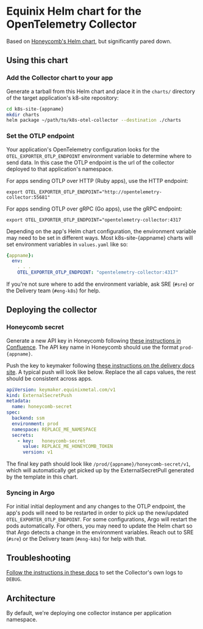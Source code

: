 # Equinix Helm chart for the OpenTelemetry Collector

Based on [Honeycomb's Helm chart](https://github.com/honeycombio/helm-charts/tree/main/charts/opentelemetry-collector),
but significantly pared down.

## Using this chart

### Add the Collector chart to your app

Generate a tarball from this Helm chart and place it in the `charts/` directory of the target application's k8-site repository:

```sh
cd k8s-site-{appname}
mkdir charts
helm package ~/path/to/k8s-otel-collector --destination ./charts
```

### Set the OTLP endpoint

Your application's OpenTelemetry configuration looks for the `OTEL_EXPORTER_OTLP_ENDPOINT` environment variable to determine where to send data.
In this case the OTLP endpoint is the url of the collector deployed to that application's namespace.

For apps sending OTLP over HTTP (Ruby apps), use the HTTP endpoint:

```shell
export OTEL_EXPORTER_OTLP_ENDPOINT="http://opentelemetry-collector:55681"
```

For apps sending OTLP over gRPC (Go apps), use the gRPC endpoint:

```shell
export OTEL_EXPORTER_OTLP_ENDPOINT="opentelemetry-collector:4317
```

Depending on the app's Helm chart configuration, the environment variable may need to be set in different ways.
Most k8s-site-{appname} charts will set environment variables in `values.yaml` like so:

```yaml
{appname}:
  env:
    . . .
    OTEL_EXPORTER_OTLP_ENDPOINT: "opentelemetry-collector:4317"
```

If you're not sure where to add the environment variable, ask SRE (`#sre`) or the Delivery team (`#eng-k8s`) for help.

## Deploying the collector

### Honeycomb secret

Generate a new API key in Honeycomb following [these instructions in Confluence](https://packet.atlassian.net/wiki/spaces/SWE/pages/2794946582/Deploying+the+OpenTelemetry+Collector#Set-up-Honeycomb-secrets).
The API key name in Honeycomb should use the format `prod-{appname}`.

Push the key to keymaker following [these instructions on the delivery docs site](https://delivery-docs.metalkube.net/core_services/keymaker/?h=keymaker#add-secret-to-secret-store). A typical push will look like below. Replace the all caps values, the rest should be consistent across apps.

```yaml
apiVersion: keymaker.equinixmetal.com/v1
kind: ExternalSecretPush
metadata:
  name: honeycomb-secret
spec:
  backend: ssm
  environment: prod
  namespace: REPLACE_ME_NAMESPACE
  secrets:
    - key:   honeycomb-secret
      value: REPLACE_ME_HONEYCOMB_TOKEN
      version: v1
```

The final key path should look like `/prod/{appname}/honeycomb-secret/v1`, which will automatically get picked up by the ExternalSecretPull generated by the template in this chart.

### Syncing in Argo

For initial initial deployment and any changes to the OTLP endpoint, the app's pods will need to be restarted in order to pick up the new/updated `OTEL_EXPORTER_OTLP_ENDPOINT`.
For some configurations, Argo will restart the pods automatically.
For others, you may need to update the Helm chart so that Argo detects a change in the environment variables.
Reach out to SRE (`#sre`) or the Delivery team (`#eng-k8s`) for help with that.

## Troubleshooting

[Follow the instructions in these docs](https://github.com/open-telemetry/opentelemetry-collector/blob/main/docs/troubleshooting.md)
to set the Collector's own logs to `DEBUG`.

## Architecture

By default, we're deploying one collector instance per application namespace.
